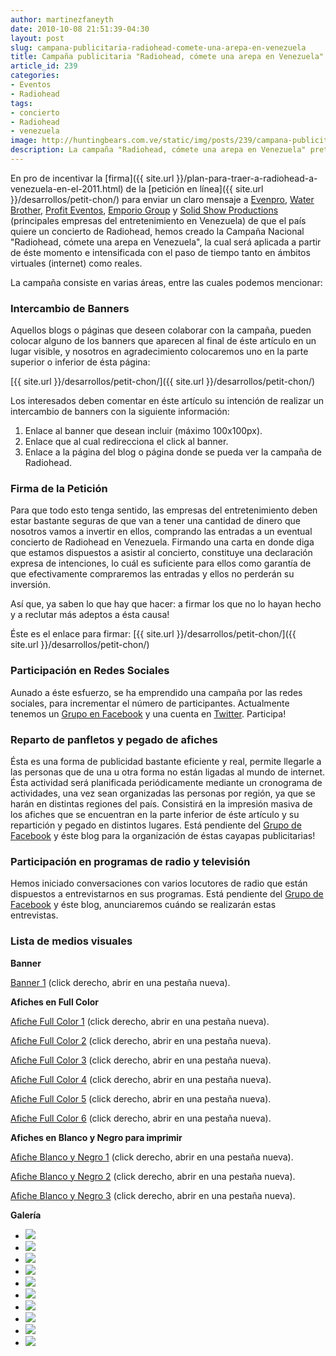 ```yaml
---
author: martinezfaneyth
date: 2010-10-08 21:51:39-04:30
layout: post
slug: campana-publicitaria-radiohead-comete-una-arepa-en-venezuela
title: Campaña publicitaria "Radiohead, cómete una arepa en Venezuela"
article_id: 239
categories:
- Eventos
- Radiohead
tags:
- concierto
- Radiohead
- venezuela
image: http://huntingbears.com.ve/static/img/posts/239/campana-publicitaria-radiohead-comete-una-arepa-en-venezuela__10.jpg
description: La campaña "Radiohead, cómete una arepa en Venezuela" pretende generar interés por Radiohead en Venezuela.
---
```


En pro de incentivar la [firma]({{ site.url }}/plan-para-traer-a-radiohead-a-venezuela-en-el-2011.html) de la [petición en línea]({{ site.url }}/desarrollos/petit-chon/) para enviar un claro mensaje a [Evenpro](http://www.evenpro.com/), [Water Brother](http://www.waterbrother.com/), [Profit Eventos](http://www.profitproducciones.com), [Emporio Group](http://www.emporiogroup.com/) y [Solid Show Productions](http://www.solidshow.com) (principales empresas del entretenimiento en Venezuela) de que el país quiere un concierto de Radiohead, hemos creado la Campaña Nacional "Radiohead, cómete una arepa en Venezuela", la cual será aplicada a partir de éste momento e intensificada con el paso de tiempo tanto en ámbitos virtuales (internet) como reales.

La campaña consiste en varias áreas, entre las cuales podemos mencionar:

### Intercambio de Banners

Aquellos blogs o páginas que deseen colaborar con la campaña, pueden colocar alguno de los banners que aparecen al final de éste artículo en un lugar visible, y nosotros en agradecimiento colocaremos uno en la parte superior o inferior de ésta página:

[{{ site.url }}/desarrollos/petit-chon/]({{ site.url }}/desarrollos/petit-chon/)

Los interesados deben comentar en éste artículo su intención de realizar un intercambio de banners con la siguiente información:

1. Enlace al banner que desean incluir (máximo 100x100px).
2. Enlace que al cual redirecciona el click al banner.
3. Enlace a la página del blog o página donde se pueda ver la campaña de Radiohead.

### Firma de la Petición

Para que todo esto tenga sentido, las empresas del entretenimiento deben estar bastante seguras de que van a tener una cantidad de dinero que nosotros vamos a invertir en ellos, comprando las entradas a un eventual concierto de Radiohead en Venezuela. Firmando una carta en donde diga que estamos dispuestos a asistir al concierto, constituye una declaración expresa de intenciones, lo cuál es suficiente para ellos como garantía de que efectivamente compraremos las entradas y ellos no perderán su inversión.

Así que, ya saben lo que hay que hacer: a firmar los que no lo hayan hecho y a reclutar más adeptos a ésta causa!

Éste es el enlace para firmar: [{{ site.url }}/desarrollos/petit-chon/]({{ site.url }}/desarrollos/petit-chon/)

### Participación en Redes Sociales

Aunado a éste esfuerzo, se ha emprendido una campaña por las redes sociales, para incrementar el número de participantes. Actualmente tenemos un [Grupo en Facebook](http://www.facebook.com/groups/radioheadvzla) y una cuenta en [Twitter](http://www.twitter.com/RadioheadVzla). Participa!

### Reparto de panfletos y pegado de afiches

Ésta es una forma de publicidad bastante eficiente y real, permite llegarle a las personas que de una u otra forma no están ligadas al mundo de internet. Ésta actividad será planificada periódicamente mediante un cronograma de actividades, una vez sean organizadas las personas por región, ya que se harán en distintas regiones del país. Consistirá en la impresión masiva de los afiches que se encuentran en la parte inferior de éste artículo y su repartición y pegado en distintos lugares. Está pendiente del [Grupo de Facebook](http://www.facebook.com/groups/radioheadvzla) y éste blog para la organización de éstas cayapas publicitarias!

### Participación en programas de radio y televisión

Hemos iniciado conversaciones con varios locutores de radio que están dispuestos a entrevistarnos en sus programas. Está pendiente del [Grupo de Facebook](http://www.facebook.com/groups/radioheadvzla) y éste blog, anunciaremos cuándo se realizarán estas entrevistas.

### Lista de medios visuales

**Banner**

[Banner 1](http://huntingbears.com.ve/static/img/posts/239/campana-publicitaria-radiohead-comete-una-arepa-en-venezuela__1.jpg) (click derecho, abrir en una pestaña nueva).

**Afiches en Full Color**

[Afiche Full Color 1](http://huntingbears.com.ve/static/img/posts/239/campana-publicitaria-radiohead-comete-una-arepa-en-venezuela__2.jpg) (click derecho, abrir en una pestaña nueva).

[Afiche Full Color 2](http://huntingbears.com.ve/static/img/posts/239/campana-publicitaria-radiohead-comete-una-arepa-en-venezuela__3.jpg) (click derecho, abrir en una pestaña nueva).

[Afiche Full Color 3](http://huntingbears.com.ve/static/img/posts/239/campana-publicitaria-radiohead-comete-una-arepa-en-venezuela__4.jpg) (click derecho, abrir en una pestaña nueva).

[Afiche Full Color 4](http://huntingbears.com.ve/static/img/posts/239/campana-publicitaria-radiohead-comete-una-arepa-en-venezuela__5.jpg) (click derecho, abrir en una pestaña nueva).

[Afiche Full Color 5](http://huntingbears.com.ve/static/img/posts/239/campana-publicitaria-radiohead-comete-una-arepa-en-venezuela__6.jpg) (click derecho, abrir en una pestaña nueva).

[Afiche Full Color 6](http://huntingbears.com.ve/static/img/posts/239/campana-publicitaria-radiohead-comete-una-arepa-en-venezuela__7.jpg) (click derecho, abrir en una pestaña nueva).

**Afiches en Blanco y Negro para imprimir**

[Afiche Blanco y Negro 1](http://huntingbears.com.ve/static/img/posts/239/campana-publicitaria-radiohead-comete-una-arepa-en-venezuela__8.jpg) (click derecho, abrir en una pestaña nueva).

[Afiche Blanco y Negro 2](http://huntingbears.com.ve/static/img/posts/239/campana-publicitaria-radiohead-comete-una-arepa-en-venezuela__9.jpg) (click derecho, abrir en una pestaña nueva).

[Afiche Blanco y Negro 3](http://huntingbears.com.ve/static/img/posts/239/campana-publicitaria-radiohead-comete-una-arepa-en-venezuela__10.jpg) (click derecho, abrir en una pestaña nueva).

**Galería**

<div class="picasa">
    <ul class="picasa-album">
        <li class="picasa-image">
            <a class="picasa-image-large" href="http://huntingbears.com.ve/static/img/posts/239/campana-publicitaria-radiohead-comete-una-arepa-en-venezuela__12.jpg">
                <img class="picasa-image-thumb" src="http://huntingbears.com.ve/static/img/posts/239/campana-publicitaria-radiohead-comete-una-arepa-en-venezuela__13.jpg" />
            </a>
        </li>
        <li class="picasa-image">
            <a class="picasa-image-large" href="http://huntingbears.com.ve/static/img/posts/239/campana-publicitaria-radiohead-comete-una-arepa-en-venezuela__14.jpg">
                <img class="picasa-image-thumb" src="http://huntingbears.com.ve/static/img/posts/239/campana-publicitaria-radiohead-comete-una-arepa-en-venezuela__15.jpg" />
            </a>
        </li>
        <li class="picasa-image">
            <a class="picasa-image-large" href="http://huntingbears.com.ve/static/img/posts/239/campana-publicitaria-radiohead-comete-una-arepa-en-venezuela__16.jpg">
                <img class="picasa-image-thumb" src="http://huntingbears.com.ve/static/img/posts/239/campana-publicitaria-radiohead-comete-una-arepa-en-venezuela__17.jpg" />
            </a>
        </li>
        <li class="picasa-image">
            <a class="picasa-image-large" href="http://huntingbears.com.ve/static/img/posts/239/campana-publicitaria-radiohead-comete-una-arepa-en-venezuela__18.jpg">
                <img class="picasa-image-thumb" src="http://huntingbears.com.ve/static/img/posts/239/campana-publicitaria-radiohead-comete-una-arepa-en-venezuela__19.jpg" />
            </a>
        </li>
        <li class="picasa-image">
            <a class="picasa-image-large" href="http://huntingbears.com.ve/static/img/posts/239/campana-publicitaria-radiohead-comete-una-arepa-en-venezuela__20.jpg">
                <img class="picasa-image-thumb" src="http://huntingbears.com.ve/static/img/posts/239/campana-publicitaria-radiohead-comete-una-arepa-en-venezuela__21.jpg" />
            </a>
        </li>
        <li class="picasa-image">
            <a class="picasa-image-large" href="http://huntingbears.com.ve/static/img/posts/239/campana-publicitaria-radiohead-comete-una-arepa-en-venezuela__22.jpg">
                <img class="picasa-image-thumb" src="http://huntingbears.com.ve/static/img/posts/239/campana-publicitaria-radiohead-comete-una-arepa-en-venezuela__23.jpg" />
            </a>
        </li>
        <li class="picasa-image">
            <a class="picasa-image-large" href="http://huntingbears.com.ve/static/img/posts/239/campana-publicitaria-radiohead-comete-una-arepa-en-venezuela__1.jpg">
                <img class="picasa-image-thumb" src="http://huntingbears.com.ve/static/img/posts/239/campana-publicitaria-radiohead-comete-una-arepa-en-venezuela__25.jpg" />
            </a>
        </li>
        <li class="picasa-image">
            <a class="picasa-image-large" href="http://huntingbears.com.ve/static/img/posts/239/campana-publicitaria-radiohead-comete-una-arepa-en-venezuela__26.jpg">
                <img class="picasa-image-thumb" src="http://huntingbears.com.ve/static/img/posts/239/campana-publicitaria-radiohead-comete-una-arepa-en-venezuela__27.jpg" />
            </a>
        </li>
        <li class="picasa-image">
            <a class="picasa-image-large" href="http://huntingbears.com.ve/static/img/posts/239/campana-publicitaria-radiohead-comete-una-arepa-en-venezuela__28.jpg">
                <img class="picasa-image-thumb" src="http://huntingbears.com.ve/static/img/posts/239/campana-publicitaria-radiohead-comete-una-arepa-en-venezuela__29.jpg" />
            </a>
        </li>
        <li class="picasa-image">
            <a class="picasa-image-large" href="http://huntingbears.com.ve/static/img/posts/239/campana-publicitaria-radiohead-comete-una-arepa-en-venezuela__30.jpg">
                <img class="picasa-image-thumb" src="http://huntingbears.com.ve/static/img/posts/239/campana-publicitaria-radiohead-comete-una-arepa-en-venezuela__31.jpg" />
            </a>
        </li>
    </ul>
</div>
